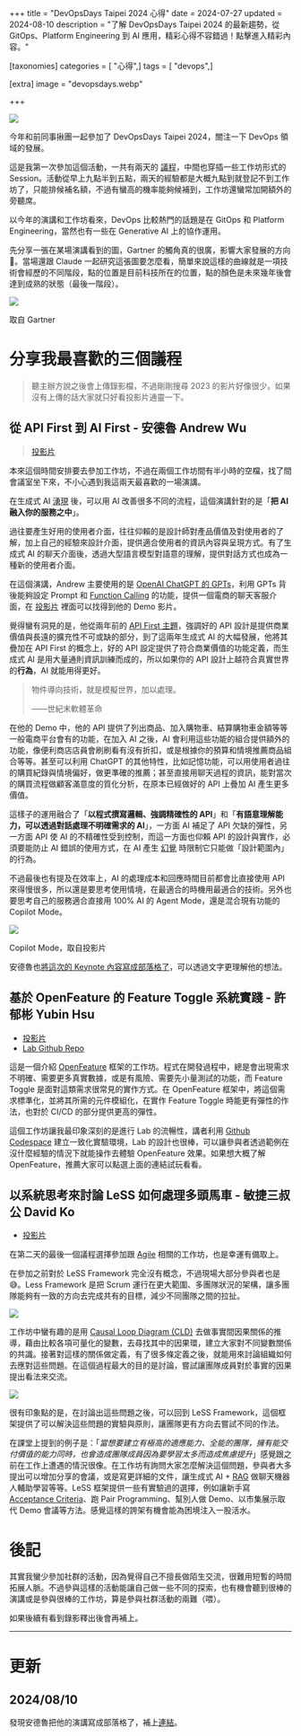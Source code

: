 +++
title = "DevOpsDays Taipei 2024 心得"
date = 2024-07-27
updated = 2024-08-10
description = "了解 DevOpsDays Taipei 2024 的最新趨勢，從 GitOps、Platform Engineering 到 AI 應用，精彩心得不容錯過！點擊進入精彩內容。"

[taxonomies]
categories = [ "心得",]
tags = [ "devops",]

[extra]
image = "devopsdays.webp"

+++

![](devopsdays.webp)

今年和前同事揪團一起參加了 DevOpsDays Taipei 2024，關注一下 DevOps 領域的發展。

這是我第一次參加這個活動，一共有兩天的 [議程](https://devopsdays.tw/2024/agenda)，中間也穿插一些工作坊形式的 Session。活動從早上九點半到五點，兩天的經驗都是大概九點到就登記不到工作坊了，只能排候補名額，不過有蠻高的機率能夠候補到，工作坊還蠻常加開額外的旁聽席。

以今年的演講和工作坊看來，DevOps 比較熱門的話題是在 GitOps 和 Platform Engineering，當然也有一些在 Generative AI 上的協作運用。

先分享一張在某場演講看到的圖，Gartner 的觸角真的很廣，影響大家發展的方向🤣。當場還跟 Claude 一起研究這張圖要怎麼看，簡單來說這樣的曲線就是一項技術會經歷的不同階段，點的位置是目前科技所在的位置，點的顏色是未來幾年後會達到成熟的狀態（最後一階段）。

![](gartner.webp)
<p class="image-caption">取自 Gartner</p>

# 分享我最喜歡的三個議程

> 聽主辦方說之後會上傳錄影檔，不過剛剛搜尋 2023 的影片好像很少。如果沒有上傳的話大家就只好看投影片通靈一下。

## 從 API First 到 AI First - 安德魯 Andrew Wu

> [投影片](https://docs.google.com/presentation/d/10o1VN0Q-97eTwYN_N-UP8pzLlxrxSBJbfXCcq0mTEDk/edit)

本來這個時間安排要去參加工作坊，不過在兩個工作坊間有半小時的空檔，找了間會議室坐下來，不小心遇到我這兩天最喜歡的一場演講。

在生成式 AI [湧現](https://zh.wikipedia.org/zh-tw/%E6%B6%8C%E7%8E%B0) 後，可以用 AI 改善很多不同的流程，這個演講針對的是「**把 AI 融入你的服務之中**」。

過往要產生好用的使用者介面，往往仰賴的是設計師對產品價值及對使用者的了解，加上自己的經驗來設計介面，提供適合使用者的資訊內容與呈現方式。有了生成式 AI 的聊天介面後，透過大型語言模型對語意的理解，提供對話方式也成為一種新的使用者介面。

在這個演講，Andrew 主要使用的是 [OpenAI ChatGPT 的 GPTs](https://openai.com/index/introducing-gpts/)，利用 GPTs 背後能夠設定 Prompt 和 [Function Calling](https://platform.openai.com/docs/guides/function-calling) 的功能，提供一個電商的聊天客服介面，在 [投影片](https://docs.google.com/presentation/d/10o1VN0Q-97eTwYN_N-UP8pzLlxrxSBJbfXCcq0mTEDk/edit) 裡面可以找得到他的 Demo 影片。

覺得蠻有洞見的是，他從兩年前的 [API First 主題](https://columns.chicken-house.net/2022/10/26/apifirst/)，強調好的 API 設計是提供商業價值與長遠的擴充性不可或缺的部分，到了這兩年生成式 AI 的大幅發展，他將其疊加在 API First 的概念上，好的 API 設定提供了符合商業價值的功能定義，而生成式 AI 是用大量通則資訊訓練而成的，所以如果你的 API 設計上越符合真實世界的**行為**，AI 就能用得更好。

> 物件導向技術，就是模擬世界，加以處理。
>
> ——世紀末軟體革命

在他的 Demo 中，他的 API 提供了列出商品、加入購物車、結算購物車金額等等一般電商平台會有的功能，在加入 AI 之後，AI 會利用這些功能的組合提供額外的功能，像便利商店店員會刷刷看有沒有折扣，或是根據你的預算和情境推薦商品組合等等。甚至可以利用 ChatGPT 的其他特性，比如記憶功能，可以用使用者過往的購買紀錄與情境偏好，做更準確的推薦；甚至直接用聊天過程的資訊，能對當次的購買流程做顧客滿意度的質化分析，在原本已經做好的 API 上疊加 AI 產生更多價值。

這樣子的運用融合了「**以程式撰寫邏輯、強調精確性的 API**」和「**有語意理解能力，可以透過對話處理不明確需求的 AI**」，一方面 AI 補足了 API 欠缺的彈性，另一方面 API 使 AI 的不精確性受到控制，而這一方面也仰賴 API 的設計與實作，必須要能防止 AI 錯誤的使用方式，在 AI 產生 [幻覺](https://zh.wikipedia.org/zh-tw/%E5%B9%BB%E8%A7%89_(%E4%BA%BA%E5%B7%A5%E6%99%BA%E8%83%BD)) 時限制它只能做「設計範圍內」的行為。

不過最後也有提及在效率上，AI 的處理成本和回應時間目前都會比直接使用 API 來得慢很多，所以還是要思考使用情境，在最適合的時機用最適合的技術。另外也要思考自己的服務適合直接用 100% AI 的 Agent Mode，還是混合現有功能的 Copilot Mode。

![](copilot-mode.webp)
<p class="image-caption">Copilot Mode，取自投影片</p>

安德魯也[將這次的 Keynote 內容寫成部落格了](https://columns.chicken-house.net/2024/07/20/devopsdays-keynote/)，可以透過文字更理解他的想法。

## 基於 OpenFeature 的 Feature Toggle 系統實踐 - 許郁彬 Yubin Hsu

- [投影片](https://docs.google.com/presentation/d/1raYRbpXdzdzmvgdjAD6X5d-V8YQ0Wya_vfh251-rdDE)
- [Lab Github Repo](https://github.com/yubinTW/openfeature-lab)

這是一個介紹 [OpenFeature](https://openfeature.dev/) 框架的工作坊。程式在開發過程中，總是會出現需求不明確、需要更多真實數據，或是有風險、需要先小量測試的功能，而 Feature Toggle 是面對這類需求很常見的實作方式。在 OpenFeature 框架中，將這個需求標準化，並將其所需的元件模組化，在實作 Feature Toggle 時能更有彈性的作法，也對於 CI/CD 的部分提供更高的彈性。

這個工作坊讓我最印象深刻的是進行 Lab 的流暢性，講者利用 [Github Codespace](https://github.com/features/codespaces) 建立一致化實驗環境，Lab 的設計也很棒，可以讓參與者透過範例在沒什麼經驗的情況下就能操作去體驗 OpenFeature 效果。如果想大概了解 OpenFeature，推薦大家可以點選上面的連結試玩看看。

## 以系統思考來討論 LeSS 如何處理多頭馬車 - 敏捷三叔公 David Ko

- [投影片](https://www.slideshare.net/slideshow/devopsdays-taipei-2024-less/270188848)

在第二天的最後一個議程選擇參加跟 [Agile](https://zh.wikipedia.org/zh-tw/%E6%95%8F%E6%8D%B7%E8%BD%AF%E4%BB%B6%E5%BC%80%E5%8F%91) 相關的工作坊，也是幸運有備取上。

在參加之前對於 LeSS Framework 完全沒有概念，不過現場大部分參與者也是😅。Less Framework 是把 Scrum 運行在更大範圍、多團隊狀況的架構，讓多團隊能夠有一致的方向去完成共有的目標，減少不同團隊之間的拉扯。

![](less-framework.webp)

工作坊中蠻有趣的是用 [Causal Loop Diagram (CLD)](https://en.wikipedia.org/wiki/Causal_loop_diagram) 去做事實間因果關係的推導，藉由比較各項可量化的變數，去尋找其中的因果環，建立大家對不同變數關係的共識。接著對這樣的關係做定義，有了很多條定義之後，就能用來討論組織如何去應對這些問題。在這個過程最大的目的是討論，嘗試讓團隊成員對於事實的因果提出看法來交流。

![](cld.webp)

很有印象點的是，在討論出這些問題之後，可以回到 LeSS Framework，這個框架提供了可以解決這些問題的實驗與原則，讓團隊更有方向去嘗試不同的作法。

在課堂上提到的例子是：「*當想要建立有極高的適應能力、全能的團隊，擁有能交付價值的能力同時，也會造成團隊成員因為要學習太多而造成焦慮提升*」感覺跟之前在工作上遭遇的情況很像。在工作坊有詢問大家怎麼解決這個問題，參與者大多提出可以增加分享的會議，或是寫更詳細的文件，讓生成式 AI + [RAG](https://www.promptingguide.ai/techniques/rag) 做聊天機器人輔助學習等等。LeSS 框架提供一些有實驗過的選擇，例如讓新手寫 [Acceptance Criteria](https://resources.scrumalliance.org/Article/need-know-acceptance-criteria)、跑 Pair Programming、幫別人做 Demo、以市集展示取代 Demo 會議等方法。感覺這樣的誇架有機會能為困境注入一股活水。

# 後記

其實我蠻少參加社群的活動，因為覺得自己不擅長做陌生交流，很難用短暫的時間拓展人脈。不過參與這樣的活動能讓自己做一些不同的探索，也有機會聽到很棒的演講或是參與很棒的工作坊，算是參與社群活動的兩難（喂）。

如果後續有看到錄影釋出後會再補上。

---

# 更新
## 2024/08/10

發現安德魯把他的演講寫成部落格了，補上[連結](https://columns.chicken-house.net/2024/07/20/devopsdays-keynote/)。
